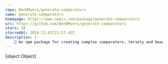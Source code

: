 ```yaml
---
repo: BenDMyers/generate-comparators
name: generate-comparators
homepage: https://www.npmjs.com/package/generate-comparators
url: https://github.com/BenDMyers/generate-comparators
stars: 18
starredAt: 2020-12-03T21:57:43Z
description: |-
    🔀 An npm package for creating complex comparators, tersely and beautifully.
---
```


[object Object]

